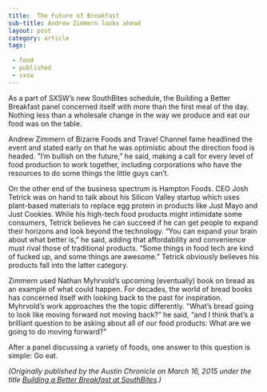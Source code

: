 ```yaml
---
title:  The Future of Breakfast
sub-title: Andrew Zimmern looks ahead
layout: post
category: article
tags:
 
 - food
 - published
 - sxsw
---
```


As a part of SXSW’s new SouthBites schedule, the Building a Better Breakfast panel concerned itself with more than the first meal of the day. Nothing less than a wholesale change in the way we produce and eat our food was on the table.

Andrew Zimmern of Bizarre Foods and Travel Channel fame headlined the event and stated early on that he was optimistic about the direction food is headed. "I’m bullish on the future,” he said, making a call for every level of food production to work together, including corporations who have the resources to do some things the little guys can’t.

On the other end of the business spectrum is Hampton Foods. CEO Josh Tetrick was on hand to talk about his Silicon Valley startup which uses plant-based materials to replace egg protein in products like Just Mayo and Just Cookies. While his high-tech food products might intimidate some consumers, Tetrick believes he can succeed if he can get people to expand their horizons and look beyond the technology. “You can expand your brain about what better is,” he said, adding that affordability and convenience must rival those of traditional products. “Some things in food tech are kind of fucked up, and some things are awesome.” Tetrick obviously believes his products fall into the latter category.

Zimmern used Nathan Myhrvold’s upcoming (eventually) book on bread as an example of what could happen. For decades, the world of bread books has concerned itself with looking back to the past for inspiration. Myhrvold’s work approaches the the topic differently. "What’s bread going to look like moving forward not moving back?” he said, “and I think that’s a brilliant question to be asking about all of our food products: What are we going to do moving forward?"

After a panel discussing a variety of foods, one answer to this question is simple: Go eat.

<!-- <a href="" target="blank">
  <img src="" alt="">
</a> -->

_(Originally published by the Austin Chronicle on March 16, 2015 under the title [Building a Better Breakfast at SouthBites](http://www.austinchronicle.com/daily/sxsw/2015-03-16/building-a-better-breakfast-at-southbites/).)_